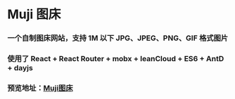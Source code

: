 # Muji 图床

### 一个自制图床网站，支持 1M 以下 JPG、JPEG、PNG、GIF 格式图片

### 使用了 React + React Router + mobx + leanCloud + ES6 + AntD + dayjs

### 预览地址：[Muji图床](https://tq13111.github.io/muji-gallery/)
